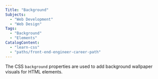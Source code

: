 ```yaml
---
Title: "Background"
Subjects:
  - "Web Development"
  - "Web Design"
Tags: 
  - "Background"
  - "Elements"
CatalogContent:
  - "learn-css"
  - "paths/front-end-engineer-career-path"
---
```


The CSS `background` properties are used to add background wallpaper visuals for HTML elements.

